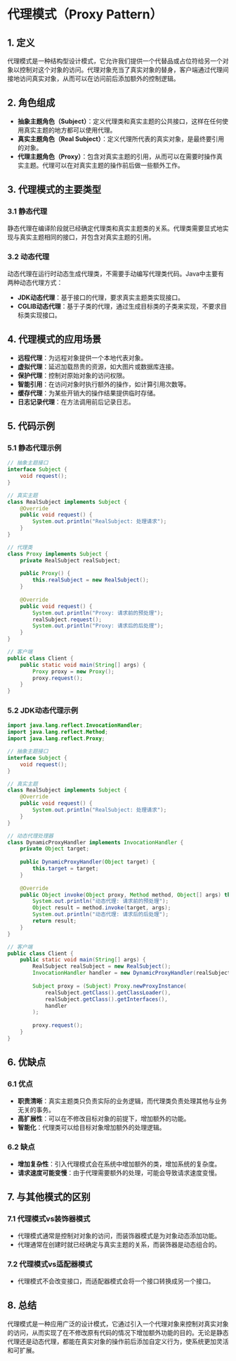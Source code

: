 # 代理模式（Proxy Pattern）

## 1. 定义
代理模式是一种结构型设计模式，它允许我们提供一个代替品或占位符给另一个对象以控制对这个对象的访问。代理对象充当了真实对象的替身，客户端通过代理间接地访问真实对象，从而可以在访问前后添加额外的控制逻辑。

## 2. 角色组成
- **抽象主题角色（Subject）**：定义代理类和真实主题的公共接口，这样在任何使用真实主题的地方都可以使用代理。
- **真实主题角色（Real Subject）**：定义代理所代表的真实对象，是最终要引用的对象。
- **代理主题角色（Proxy）**：包含对真实主题的引用，从而可以在需要时操作真实主题。代理可以在对真实主题的操作前后做一些额外工作。

## 3. 代理模式的主要类型

### 3.1 静态代理
静态代理在编译阶段就已经确定代理类和真实主题类的关系。代理类需要显式地实现与真实主题相同的接口，并包含对真实主题的引用。

### 3.2 动态代理
动态代理在运行时动态生成代理类，不需要手动编写代理类代码。Java中主要有两种动态代理方式：
- **JDK动态代理**：基于接口的代理，要求真实主题类实现接口。
- **CGLIB动态代理**：基于子类的代理，通过生成目标类的子类来实现，不要求目标类实现接口。

## 4. 代理模式的应用场景
- **远程代理**：为远程对象提供一个本地代表对象。
- **虚拟代理**：延迟加载昂贵的资源，如大图片或数据库连接。
- **保护代理**：控制对原始对象的访问权限。
- **智能引用**：在访问对象时执行额外的操作，如计算引用次数等。
- **缓存代理**：为某些开销大的操作结果提供临时存储。
- **日志记录代理**：在方法调用前后记录日志。

## 5. 代码示例

### 5.1 静态代理示例

```java
// 抽象主题接口
interface Subject {
    void request();
}

// 真实主题
class RealSubject implements Subject {
    @Override
    public void request() {
        System.out.println("RealSubject: 处理请求");
    }
}

// 代理类
class Proxy implements Subject {
    private RealSubject realSubject;
    
    public Proxy() {
        this.realSubject = new RealSubject();
    }
    
    @Override
    public void request() {
        System.out.println("Proxy: 请求前的预处理");
        realSubject.request();
        System.out.println("Proxy: 请求后的后处理");
    }
}

// 客户端
public class Client {
    public static void main(String[] args) {
        Proxy proxy = new Proxy();
        proxy.request();
    }
}
```

### 5.2 JDK动态代理示例

```java
import java.lang.reflect.InvocationHandler;
import java.lang.reflect.Method;
import java.lang.reflect.Proxy;

// 抽象主题接口
interface Subject {
    void request();
}

// 真实主题
class RealSubject implements Subject {
    @Override
    public void request() {
        System.out.println("RealSubject: 处理请求");
    }
}

// 动态代理处理器
class DynamicProxyHandler implements InvocationHandler {
    private Object target;
    
    public DynamicProxyHandler(Object target) {
        this.target = target;
    }
    
    @Override
    public Object invoke(Object proxy, Method method, Object[] args) throws Throwable {
        System.out.println("动态代理: 请求前的预处理");
        Object result = method.invoke(target, args);
        System.out.println("动态代理: 请求后的后处理");
        return result;
    }
}

// 客户端
public class Client {
    public static void main(String[] args) {
        RealSubject realSubject = new RealSubject();
        InvocationHandler handler = new DynamicProxyHandler(realSubject);
        
        Subject proxy = (Subject) Proxy.newProxyInstance(
            realSubject.getClass().getClassLoader(),
            realSubject.getClass().getInterfaces(),
            handler
        );
        
        proxy.request();
    }
}
```

## 6. 优缺点

### 6.1 优点
- **职责清晰**：真实主题类只负责实际的业务逻辑，而代理类负责处理其他与业务无关的事务。
- **高扩展性**：可以在不修改目标对象的前提下，增加额外的功能。
- **智能化**：代理类可以给目标对象增加额外的处理逻辑。

### 6.2 缺点
- **增加复杂性**：引入代理模式会在系统中增加额外的类，增加系统的复杂度。
- **请求速度可能变慢**：由于代理需要额外的处理，可能会导致请求速度变慢。

## 7. 与其他模式的区别

### 7.1 代理模式vs装饰器模式
- 代理模式通常是控制对对象的访问，而装饰器模式是为对象动态添加功能。
- 代理通常在创建时就已经确定与真实主题的关系，而装饰器是动态组合的。

### 7.2 代理模式vs适配器模式
- 代理模式不会改变接口，而适配器模式会将一个接口转换成另一个接口。

## 8. 总结
代理模式是一种应用广泛的设计模式，它通过引入一个代理对象来控制对真实对象的访问，从而实现了在不修改原有代码的情况下增加额外功能的目的。无论是静态代理还是动态代理，都能在真实对象的操作前后添加自定义行为，使系统更加灵活和可扩展。
